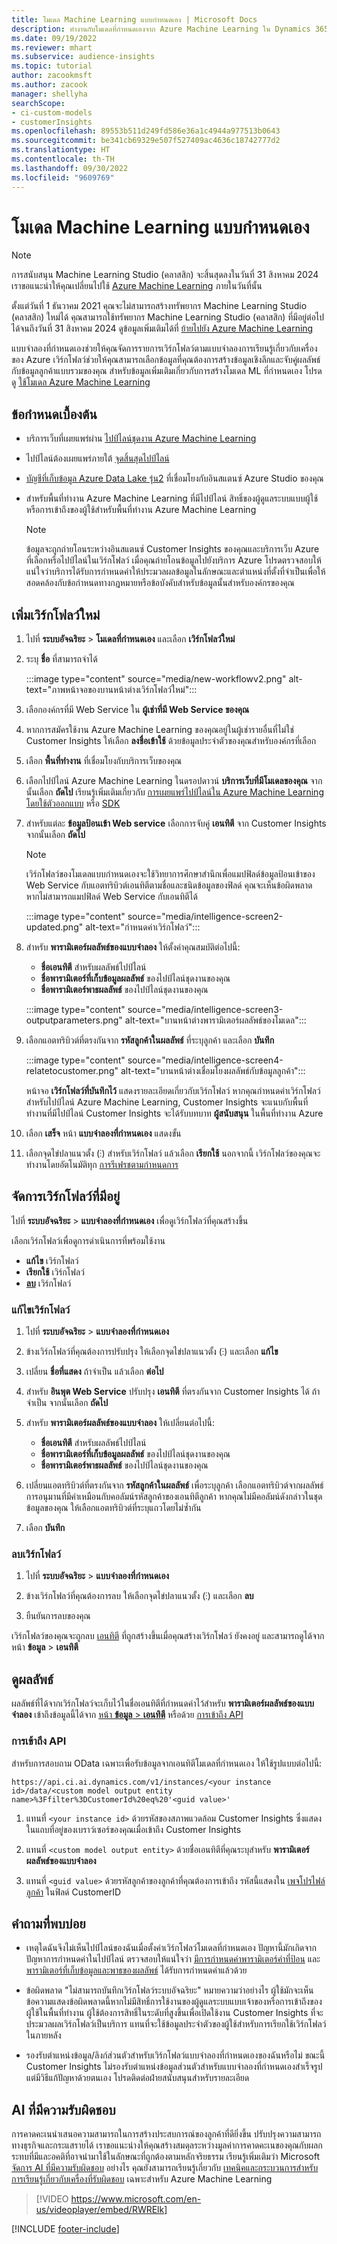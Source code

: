 ```yaml
---
title: โมเดล Machine Learning แบบกำหนดเอง | Microsoft Docs
description: ทำงานกับโมเดลที่กำหนดเองจาก Azure Machine Learning ใน Dynamics 365 Customer Insights
ms.date: 09/19/2022
ms.reviewer: mhart
ms.subservice: audience-insights
ms.topic: tutorial
author: zacookmsft
ms.author: zacook
manager: shellyha
searchScope:
- ci-custom-models
- customerInsights
ms.openlocfilehash: 89553b511d249fd586e36a1c4944a977513b0643
ms.sourcegitcommit: be341cb69329e507f527409ac4636c18742777d2
ms.translationtype: HT
ms.contentlocale: th-TH
ms.lasthandoff: 09/30/2022
ms.locfileid: "9609769"
---
```

# <a name="custom-machine-learning-models"></a>โมเดล Machine Learning แบบกำหนดเอง

> [!NOTE]
> การสนับสนุน Machine Learning Studio (คลาสสิก) จะสิ้นสุดลงในวันที่ 31 สิงหาคม 2024 เราขอแนะนำให้คุณเปลี่ยนไปใช้ [Azure Machine Learning](/azure/machine-learning/overview-what-is-azure-machine-learning) ภายในวันที่นั้น
>
> ตั้งแต่วันที่ 1 ธันวาคม 2021 คุณจะไม่สามารถสร้างทรัพยากร Machine Learning Studio (คลาสสิก) ใหม่ได้ คุณสามารถใช้ทรัพยากร Machine Learning Studio (คลาสสิก) ที่มีอยู่ต่อไปได้จนถึงวันที่ 31 สิงหาคม 2024 ดูข้อมูลเพิ่มเติมได้ที่ [ย้ายไปยัง Azure Machine Learning](/azure/machine-learning/migrate-overview)

แบบจำลองที่กำหนดเองช่วยให้คุณจัดการรายการเวิร์กโฟลว์ตามแบบจำลองการเรียนรู้เกี่ยวกับเครื่องของ Azure เวิร์กโฟลว์ช่วยให้คุณสามารถเลือกข้อมูลที่คุณต้องการสร้างข้อมูลเชิงลึกและจับคู่ผลลัพธ์กับข้อมูลลูกค้าแบบรวมของคุณ สำหรับข้อมูลเพิ่มเติมเกี่ยวกับการสร้างโมเดล ML ที่กำหนดเอง โปรดดู [ใช้โมเดล Azure Machine Learning](azure-machine-learning-experiments.md)

## <a name="prerequisites"></a>ข้อกำหนดเบื้องต้น

- บริการเว็บที่เผยแพร่ผ่าน [ไปป์ไลน์ชุดงาน Azure Machine Learning](/azure/machine-learning/concept-ml-pipelines)
- ไปป์ไลน์ต้องเผยแพร่ภายใต้ [จุดสิ้นสุดไปป์ไลน์](/azure/machine-learning/how-to-run-batch-predictions-designer#submit-a-pipeline-run)
- [บัญชีที่เก็บข้อมูล Azure Data Lake รุ่น2](/azure/storage/blobs/data-lake-storage-quickstart-create-account) ที่เชื่อมโยงกับอินสแตนซ์ Azure Studio ของคุณ
- สำหรับพื้นที่ทำงาน Azure Machine Learning ที่มีไปป์ไลน์ สิทธิ์ของผู้ดูแลระบบแบบผู้ใช้หรือการเข้าถึงของผู้ใช้สำหรับพื้นที่ทำงาน Azure Machine Learning

  > [!NOTE]
  > ข้อมูลจะถูกถ่ายโอนระหว่างอินสแตนซ์ Customer Insights ของคุณและบริการเว็บ Azure ที่เลือกหรือไปป์ไลน์ในเวิร์กโฟลว์ เมื่อคุณถ่ายโอนข้อมูลไปยังบริการ Azure โปรดตรวจสอบให้แน่ใจว่าบริการได้รับการกําหนดค่าให้ประมวลผลข้อมูลในลักษณะและตําแหน่งที่ตั้งที่จําเป็นเพื่อให้สอดคล้องกับข้อกําหนดทางกฎหมายหรือข้อบังคับสําหรับข้อมูลนั้นสําหรับองค์กรของคุณ

## <a name="add-a-new-workflow"></a>เพิ่มเวิร์กโฟลว์ใหม่

1. ไปที่ **ระบบอัจฉริยะ** > **โมเดลที่กำหนดเอง** และเลือก **เวิร์กโฟลว์ใหม่**

1. ระบุ **ชื่อ** ที่สามารถจำได้

   :::image type="content" source="media/new-workflowv2.png" alt-text="ภาพหน้าจอของบานหน้าต่างเวิร์กโฟลว์ใหม่":::

1. เลือกองค์กรที่มี Web Service ใน **ผู้เช่าที่มี Web Service ของคุณ**

1. หากการสมัครใช้งาน Azure Machine Learning ของคุณอยู่ในผู้เช่ารายอื่นที่ไม่ใช่ Customer Insights ให้เลือก **ลงชื่อเข้าใช้** ด้วยข้อมูลประจำตัวของคุณสำหรับองค์กรที่เลือก

1. เลือก **พื้นที่ทำงาน** ที่เชื่อมโยงกับบริการเว็บของคุณ

1. เลือกไปป์ไลน์ Azure Machine Learning ในดรอปดาวน์ **บริการเว็บที่มีโมเดลของคุณ** จากนั้นเลือก **ถัดไป**
   เรียนรู้เพิ่มเติมเกี่ยวกับ [การเผยแพร่ไปป์ไลน์ใน Azure Machine Learning โดยใช้ตัวออกแบบ](/azure/machine-learning/concept-ml-pipelines#building-pipelines-with-the-designer) หรือ [SDK](/azure/machine-learning/concept-ml-pipelines#building-pipelines-with-the-python-sdk)

1. สำหรับแต่ละ **ข้อมูลป้อนเข้า Web service** เลือกการจับคู่ **เอนทิตี** จาก Customer Insights จากนั้นเลือก **ถัดไป**
   > [!NOTE]
   > เวิร์กโฟลว์ของโมเดลแบบกำหนดเองจะใช้วิทยาการศึกษาสำนึกเพื่อแมปฟิลด์ข้อมูลป้อนเข้าของ Web Service กับแอตทริบิวต์เอนทิตีตามชื่อและชนิดข้อมูลของฟิลด์ คุณจะเห็นข้อผิดพลาด หากไม่สามารถแมปฟิลด์ Web Service กับเอนทิตีได้

   :::image type="content" source="media/intelligence-screen2-updated.png" alt-text="กำหนดค่าเวิร์กโฟลว์":::

1. สำหรับ **พารามิเตอร์ผลลัพธ์ของแบบจำลอง** ให้ตั้งค่าคุณสมบัติต่อไปนี้:
   - **ชื่อเอนทิตี** สำหรับผลลัพธ์ไปป์ไลน์
   - **ชื่อพารามิเตอร์ที่เก็บข้อมูลผลลัพธ์** ของไปป์ไลน์ชุดงานของคุณ
   - **ชื่อพารามิเตอร์พาธผลลัพธ์** ของไปป์ไลน์ชุดงานของคุณ

   :::image type="content" source="media/intelligence-screen3-outputparameters.png" alt-text="บานหน้าต่างพารามิเตอร์ผลลัพธ์ของโมเดล":::

1. เลือกแอตทริบิวต์ที่ตรงกันจาก **รหัสลูกค้าในผลลัพธ์** ที่ระบุลูกค้า และเลือก **บันทึก**

   :::image type="content" source="media/intelligence-screen4-relatetocustomer.png" alt-text="บานหน้าต่างเชื่อมโยงผลลัพธ์กับข้อมูลลูกค้า":::

   หน้าจอ **เวิร์กโฟลว์ที่บันทึกไว้** แสดงรายละเอียดเกี่ยวกับเวิร์กโฟลว์ หากคุณกำหนดค่าเวิร์กโฟลว์สำหรับไปป์ไลน์ Azure Machine Learning, Customer Insights จะแนบกับพื้นที่ทำงานที่มีไปป์ไลน์ Customer Insights จะได้รับบทบาท **ผู้สนับสนุน** ในพื้นที่ทำงาน Azure

1. เลือก **เสร็จ** หน้า **แบบจำลองที่กำหนดเอง** แสดงขั้น

1. เลือกจุดไข่ปลาแนวตั้ง (&vellip;) สำหรับเวิร์กโฟลว์ แล้วเลือก **เรียกใช้** นอกจากนี้ เวิร์กโฟลว์ของคุณจะทำงานโดยอัตโนมัติทุก [การรีเฟรชตามกำหนดการ](schedule-refresh.md)

## <a name="manage-an-existing-workflow"></a>จัดการเวิร์กโฟลว์ที่มีอยู่

ไปที่ **ระบบอัจฉริยะ** > **แบบจำลองที่กำหนดเอง** เพื่อดูเวิร์กโฟลว์ที่คุณสร้างขึ้น

เลือกเวิร์กโฟลว์เพื่อดูการดำเนินการที่พร้อมใช้งาน

- **แก้ไข** เวิร์กโฟลว์
- **เรียกใช้** เวิร์กโฟลว์
- [**ลบ**](#delete-a-workflow) เวิร์กโฟลว์

### <a name="edit-a-workflow"></a>แก้ไขเวิร์กโฟลว์

1. ไปที่ **ระบบอัจฉริยะ** > **แบบจำลองที่กำหนดเอง**

1. ข้างเวิร์กโฟลว์ที่คุณต้องการปรับปรุง ให้เลือกจุดไข่ปลาแนวตั้ง (&vellip;) และเลือก **แก้ไข**

1. เปลี่ยน **ชื่อที่แสดง** ถ้าจำเป็น แล้วเลือก **ต่อไป**

1. สำหรับ **อินพุต Web Service** ปรับปรุง **เอนทิตี** ที่ตรงกันจาก Customer Insights ได้ ถ้าจำเป็น จากนั้นเลือก **ถัดไป**

1. สำหรับ **พารามิเตอร์ผลลัพธ์ของแบบจำลอง** ให้เปลี่ยนต่อไปนี้:
   - **ชื่อเอนทิตี** สำหรับผลลัพธ์ไปป์ไลน์
   - **ชื่อพารามิเตอร์ที่เก็บข้อมูลผลลัพธ์** ของไปป์ไลน์ชุดงานของคุณ
   - **ชื่อพารามิเตอร์พาธผลลัพธ์** ของไปป์ไลน์ชุดงานของคุณ

1. เปลี่ยนแอตทริบิวต์ที่ตรงกันจาก **รหัสลูกค้าในผลลัพธ์** เพื่อระบุลูกค้า เลือกแอตทริบิวต์จากผลลัพธ์การอนุมานที่มีค่าเหมือนกับคอลัมน์รหัสลูกค้าของเอนทิตีลูกค้า หากคุณไม่มีคอลัมน์ดังกล่าวในชุดข้อมูลของคุณ ให้เลือกแอตทริบิวต์ที่ระบุแถวโดยไม่ซ้ำกัน

1. เลือก **บันทึก**

### <a name="delete-a-workflow"></a>ลบเวิร์กโฟลว์

1. ไปที่ **ระบบอัจฉริยะ** > **แบบจำลองที่กำหนดเอง**

1. ข้างเวิร์กโฟลว์ที่คุณต้องการลบ ให้เลือกจุดไข่ปลาแนวตั้ง (&vellip;) และเลือก **ลบ**

1. ยืนยันการลบของคุณ

เวิร์กโฟลว์ของคุณจะถูกลบ [เอนทิตี](entities.md) ที่ถูกสร้างขึ้นเมื่อคุณสร้างเวิร์กโฟลว์ ยังคงอยู่ และสามารถดูได้จากหน้า **ข้อมูล** > **เอนทิตี**

## <a name="view-the-results"></a>ดูผลลัพธ์

ผลลัพธ์ที่ได้จากเวิร์กโฟลว์จะเก็บไว้ในชื่อเอนทิตีที่กำหนดค่าไว้สำหรับ **พารามิเตอร์ผลลัพธ์ของแบบจำลอง** เข้าถึงข้อมูลนี้ได้จาก [หน้า **ข้อมูล** > **เอนทิตี**](entities.md) หรือด้วย [การเข้าถึง API](apis.md)

### <a name="api-access"></a>การเข้าถึง API

สำหรับการสอบถาม OData เฉพาะเพื่อรับข้อมูลจากเอนทิตีโมเดลที่กำหนดเอง ให้ใช้รูปแบบต่อไปนี้:

`https://api.ci.ai.dynamics.com/v1/instances/<your instance id>/data/<custom model output entity name>%3Ffilter%3DCustomerId%20eq%20'<guid value>'`

1. แทนที่ `<your instance id>` ด้วยรหัสของสภาพแวดล้อม Customer Insights ซึ่งแสดงในแถบที่อยู่ของเบราว์เซอร์ของคุณเมื่อเข้าถึง Customer Insights

1. แทนที่ `<custom model output entity>` ด้วยชื่อเอนทิตีที่คุณระบุสำหรับ **พารามิเตอร์ผลลัพธ์ของแบบจำลอง**

1. แทนที่ `<guid value>` ด้วยรหัสลูกค้าของลูกค้าที่คุณต้องการเข้าถึง รหัสนี้แสดงใน [เพจโปรไฟล์ลูกค้า](customer-profiles.md) ในฟิลด์ CustomerID

## <a name="frequently-asked-questions"></a>คําถามที่พบบ่อย

- เหตุใดฉันจึงไม่เห็นไปป์ไลน์ของฉันเมื่อตั้งค่าเวิร์กโฟลว์โมเดลที่กำหนดเอง
  ปัญหานี้มักเกิดจากปัญหาการกำหนดค่าในไปป์ไลน์ ตรวจสอบให้แน่ใจว่า [มีการกำหนดค่าพารามิเตอร์ค่าที่ป้อน](azure-machine-learning-experiments.md#dataset-configuration) และ [พารามิเตอร์ที่เก็บข้อมูลและพาธของผลลัพธ์](azure-machine-learning-experiments.md#import-pipeline-data-into-customer-insights) ได้รับการกำหนดค่าแล้วด้วย

- ข้อผิดพลาด "ไม่สามารถบันทึกเวิร์กโฟลว์ระบบอัจฉริยะ" หมายความว่าอย่างไร 
  ผู้ใช้มักจะเห็นข้อความแสดงข้อผิดพลาดนี้หากไม่มีสิทธิ์การใช้งานของผู้ดูแลระบบแบบเจ้าของหรือการเข้าถึงของผู้ใช้ในพื้นที่ทำงาน ผู้ใช้ต้องการสิทธิ์ในระดับที่สูงขึ้นเพื่อเปิดใช้งาน Customer Insights ที่จะประมวลผลเวิร์กโฟลว์เป็นบริการ แทนที่จะใช้ข้อมูลประจำตัวของผู้ใช้สำหรับการเรียกใช้เวิร์กโฟลว์ในภายหลัง

- รองรับตำแหน่งข้อมูล/ลิงก์ส่วนตัวสำหรับเวิร์กโฟลว์แบบจำลองที่กำหนดเองของฉันหรือไม่
  ขณะนี้ Customer Insights ไม่รองรับตำแหน่งข้อมูลส่วนตัวสำหรับแบบจำลองที่กำหนดเองสำเร็จรูป แต่มีวิธีแก้ปัญหาด้วยตนเอง โปรดติดต่อฝ่ายสนับสนุนสำหรับรายละเอียด

## <a name="responsible-ai"></a>AI ที่มีความรับผิดชอบ

การคาดคะเนนำเสนอความสามารถในการสร้างประสบการณ์ของลูกค้าที่ดียิ่งขึ้น ปรับปรุงความสามารถทางธุรกิจและกระแสรายได้ เราขอแนะนำงให้คุณสร้างสมดุลระหว่างมูลค่าการคาดคะเนของคุณกับผลกระทบที่มีและอคติที่อาจนำมาใช้ในลักษณะที่ถูกต้องตามหลักจริยธรรม เรียนรู้เพิ่มเติมว่า Microsoft [จัดการ AI ที่มีความรับผิดชอบ](https://www.microsoft.com/ai/responsible-ai?activetab=pivot1%3aprimaryr6) อย่างไร คุณยังสามารถเรียนรู้เกี่ยวกับ [เทคนิคและกระบวนการสำหรับการเรียนรู้เกี่ยวกับเครื่องที่รับผิดชอบ](/azure/machine-learning/concept-responsible-ml) เฉพาะสำหรับ Azure Machine Learning

> [!VIDEO https://www.microsoft.com/en-us/videoplayer/embed/RWRElk]

[!INCLUDE [footer-include](includes/footer-banner.md)]
